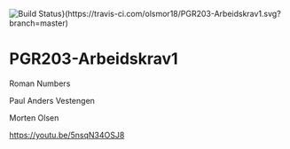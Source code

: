 ![Build Status}(https://travis-ci.com/olsmor18/PGR203-Arbeidskrav1.svg?branch=master)](https://travis-ci.com/olsmor18/PGR203-Arbeidskrav1.svg?branch=master)


# PGR203-Arbeidskrav1
Roman Numbers

Paul Anders Vestengen

Morten Olsen

https://youtu.be/5nsqN34OSJ8
